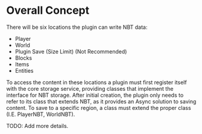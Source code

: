 # Overall Concept

There will be six locations the plugin can write NBT data:
 - Player
 - World
 - Plugin Save (Size Limit) (Not Recommended)
 - Blocks
 - Items
 - Entities

 To access the content in these locations a plugin must first register itself with the core
 storage service, providing classes that implement the interface for NBT storage. After initial creation,
 the plugin only needs to refer to its class that extends NBT, as it provides an Async solution to saving
 content. To save to a specific region, a class must extend the proper class (I.E. PlayerNBT, WorldNBT).

 TODO: Add more details.